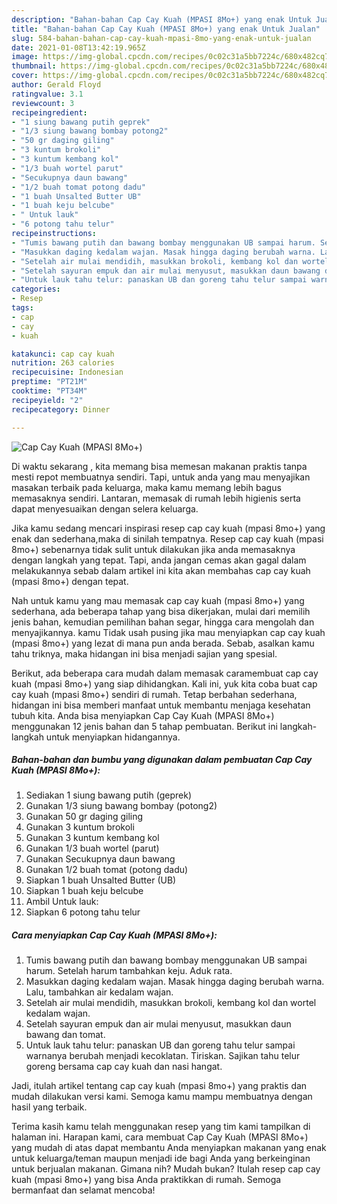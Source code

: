 ```yaml
---
description: "Bahan-bahan Cap Cay Kuah (MPASI 8Mo+) yang enak Untuk Jualan"
title: "Bahan-bahan Cap Cay Kuah (MPASI 8Mo+) yang enak Untuk Jualan"
slug: 584-bahan-bahan-cap-cay-kuah-mpasi-8mo-yang-enak-untuk-jualan
date: 2021-01-08T13:42:19.965Z
image: https://img-global.cpcdn.com/recipes/0c02c31a5bb7224c/680x482cq70/cap-cay-kuah-mpasi-8mo-foto-resep-utama.jpg
thumbnail: https://img-global.cpcdn.com/recipes/0c02c31a5bb7224c/680x482cq70/cap-cay-kuah-mpasi-8mo-foto-resep-utama.jpg
cover: https://img-global.cpcdn.com/recipes/0c02c31a5bb7224c/680x482cq70/cap-cay-kuah-mpasi-8mo-foto-resep-utama.jpg
author: Gerald Floyd
ratingvalue: 3.1
reviewcount: 3
recipeingredient:
- "1 siung bawang putih geprek"
- "1/3 siung bawang bombay potong2"
- "50 gr daging giling"
- "3 kuntum brokoli"
- "3 kuntum kembang kol"
- "1/3 buah wortel parut"
- "Secukupnya daun bawang"
- "1/2 buah tomat potong dadu"
- "1 buah Unsalted Butter UB"
- "1 buah keju belcube"
- " Untuk lauk"
- "6 potong tahu telur"
recipeinstructions:
- "Tumis bawang putih dan bawang bombay menggunakan UB sampai harum. Setelah harum tambahkan keju. Aduk rata."
- "Masukkan daging kedalam wajan. Masak hingga daging berubah warna. Lalu, tambahkan air kedalam wajan."
- "Setelah air mulai mendidih, masukkan brokoli, kembang kol dan wortel kedalam wajan."
- "Setelah sayuran empuk dan air mulai menyusut, masukkan daun bawang dan tomat."
- "Untuk lauk tahu telur: panaskan UB dan goreng tahu telur sampai warnanya berubah menjadi kecoklatan. Tiriskan. Sajikan tahu telur goreng bersama cap cay kuah dan nasi hangat."
categories:
- Resep
tags:
- cap
- cay
- kuah

katakunci: cap cay kuah 
nutrition: 263 calories
recipecuisine: Indonesian
preptime: "PT21M"
cooktime: "PT34M"
recipeyield: "2"
recipecategory: Dinner

---
```



![Cap Cay Kuah (MPASI 8Mo+)](https://img-global.cpcdn.com/recipes/0c02c31a5bb7224c/680x482cq70/cap-cay-kuah-mpasi-8mo-foto-resep-utama.jpg)

Di waktu  sekarang , kita memang bisa memesan makanan praktis tanpa mesti repot membuatnya sendiri. Tapi, untuk anda yang mau menyajikan masakan terbaik pada keluarga, maka kamu memang lebih bagus memasaknya sendiri. Lantaran, memasak di rumah lebih higienis serta dapat menyesuaikan dengan selera keluarga.

Jika kamu sedang mencari inspirasi resep cap cay kuah (mpasi 8mo+) yang enak dan sederhana,maka di sinilah tempatnya. Resep cap cay kuah (mpasi 8mo+)  sebenarnya tidak sulit untuk dilakukan jika anda memasaknya dengan langkah yang tepat. Tapi, anda jangan cemas akan gagal dalam melakukannya 
sebab dalam artikel ini kita akan membahas cap cay kuah (mpasi 8mo+) dengan tepat.  



Nah untuk kamu yang mau memasak cap cay kuah (mpasi 8mo+) yang sederhana, ada beberapa tahap yang bisa dikerjakan, mulai dari memilih jenis bahan, kemudian pemilihan bahan segar, hingga cara mengolah dan menyajikannya. kamu Tidak usah pusing jika mau menyiapkan cap cay kuah (mpasi 8mo+) yang lezat di mana pun anda berada. Sebab, asalkan kamu  tahu triknya, maka hidangan ini bisa menjadi sajian yang spesial.

Berikut, ada beberapa cara mudah dalam memasak caramembuat cap cay kuah (mpasi 8mo+) yang siap dihidangkan. Kali ini, yuk kita coba buat cap cay kuah (mpasi 8mo+) sendiri di rumah. Tetap berbahan sederhana, hidangan ini bisa memberi manfaat untuk membantu menjaga kesehatan tubuh kita. Anda bisa menyiapkan Cap Cay Kuah (MPASI 8Mo+) menggunakan 12 jenis bahan dan 5 tahap pembuatan. Berikut ini langkah-langkah untuk menyiapkan hidangannya.

<!--inarticleads1-->

##### Bahan-bahan dan bumbu yang digunakan dalam pembuatan Cap Cay Kuah (MPASI 8Mo+):

1. Sediakan 1 siung bawang putih (geprek)
1. Gunakan 1/3 siung bawang bombay (potong2)
1. Gunakan 50 gr daging giling
1. Gunakan 3 kuntum brokoli
1. Gunakan 3 kuntum kembang kol
1. Gunakan 1/3 buah wortel (parut)
1. Gunakan Secukupnya daun bawang
1. Gunakan 1/2 buah tomat (potong dadu)
1. Siapkan 1 buah Unsalted Butter (UB)
1. Siapkan 1 buah keju belcube
1. Ambil  Untuk lauk:
1. Siapkan 6 potong tahu telur




<!--inarticleads2-->

##### Cara menyiapkan Cap Cay Kuah (MPASI 8Mo+):

1. Tumis bawang putih dan bawang bombay menggunakan UB sampai harum. Setelah harum tambahkan keju. Aduk rata.
1. Masukkan daging kedalam wajan. Masak hingga daging berubah warna. Lalu, tambahkan air kedalam wajan.
1. Setelah air mulai mendidih, masukkan brokoli, kembang kol dan wortel kedalam wajan.
1. Setelah sayuran empuk dan air mulai menyusut, masukkan daun bawang dan tomat.
1. Untuk lauk tahu telur: panaskan UB dan goreng tahu telur sampai warnanya berubah menjadi kecoklatan. Tiriskan. Sajikan tahu telur goreng bersama cap cay kuah dan nasi hangat.




Jadi, itulah artikel tentang  cap cay kuah (mpasi 8mo+)  yang praktis dan mudah dilakukan versi kami. Semoga kamu mampu membuatnya dengan hasil yang terbaik. 

Terima kasih kamu telah menggunakan resep yang tim kami tampilkan di halaman ini. Harapan kami, cara membuat  Cap Cay Kuah (MPASI 8Mo+) yang mudah di atas dapat membantu Anda menyiapkan makanan yang enak untuk keluarga/teman maupun menjadi ide bagi Anda yang berkeinginan untuk berjualan makanan. Gimana nih? Mudah bukan? Itulah resep cap cay kuah (mpasi 8mo+) yang bisa Anda praktikkan di rumah. Semoga bermanfaat dan selamat mencoba!

